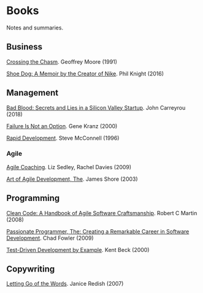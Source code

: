 # Books

Notes and summaries.

## Business

[Crossing the Chasm](./business/crossing-the-chasm.md). Geoffrey Moore (1991)

[Shoe Dog: A Memoir by the Creator of Nike](./business/shoe-dog.md). Phil Knight (2016)

## Management

[Bad Blood: Secrets and Lies in a Silicon Valley Startup](./management/bad-blood.md). John Carreyrou (2018)

[Failure Is Not an Option](./management/failure-is-not-an-option.md). Gene Kranz (2000)

[Rapid Development](./management/rapid-development.md). Steve McConnell (1996)

### Agile

[Agile Coaching](./agile/agile-coaching.md).  Liz Sedley, Rachel Davies (2009)

[Art of Agile Development, The](./agile/art-of-agile-development.md). James Shore (2003)

## Programming

[Clean Code: A Handbook of Agile Software Craftsmanship](./programming/clean-code.md). Robert C Martin (2008)

[Passionate Programmer, The: Creating a Remarkable Career in Software Development](./programming/passionate-programmer.md). Chad Fowler (2009)

[Test-Driven Development by Example](./programming/test-driven-development-by-example.md). Kent Beck (2000)

## Copywriting

[Letting Go of the Words](./copywriting/letting-go-of-the-words.md). Janice Redish (2007)